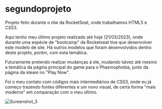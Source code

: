 # segundoprojeto
Projeto feito durante o nlw da RocketSeat, onde trabalhamos HTML5 e CSS3.

Aqui tenho meu último projeto realizado até hoje (21/03/2023), onde durante uma espécie de "bootcamp" da Rocketseat tive que desenvolver este modelo de site. Há outros modelos que foram desenvolvidos dentro deste projeto, porém, com esta temática.

Futuramente pretendo realizar mudanças à ele, mudando talvez até mesmo a temática da página principal do game para o Phasmophobia, junto da página da steam no "Play Now".

Foi o meu contato com códigos mais intermediários de CSS3, onde eu já começo trazendo fontes diferentes e um novo visual, de certa forma "mais moderno" em comparação com o meu último.

![Screenshot_3](https://user-images.githubusercontent.com/126638175/226617399-00470909-6e7d-4e87-8a75-2ebf64d2811e.png)
